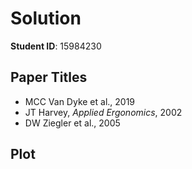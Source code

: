 # Solution

**Student ID**: 15984230  

## Paper Titles
- MCC Van Dyke et al., 2019  
- JT Harvey, *Applied Ergonomics*, 2002  
- DW Ziegler et al., 2005  

## Plot
